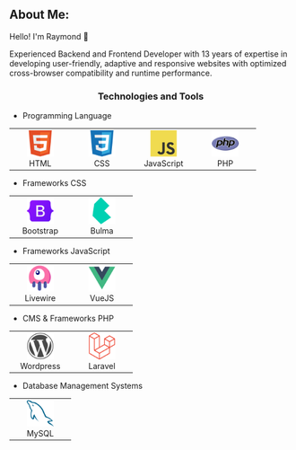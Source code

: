 ## About Me:

Hello! I'm Raymond 👋

Experienced Backend and Frontend Developer with 13 years of expertise in developing user-friendly, adaptive and responsive websites with optimized cross-browser compatibility and runtime performance.

<h3 align="center">Technologies and Tools</h2>

- Programming Language

<table>
  <tr>
    <td align="center" width="96">
        <img src="https://raw.githubusercontent.com/devicons/devicon/master/icons/html5/html5-original.svg" alt="HTML" width="48" height="48" />
      <br>HTML
    </td>
    <td align="center" width="96">
        <img src="https://raw.githubusercontent.com/devicons/devicon/master/icons/css3/css3-original.svg" alt="CSS" width="48" height="48" />
        <br>CSS
    </td>
    <td align="center" width="96">
        <img src="https://raw.githubusercontent.com/devicons/devicon/master/icons/javascript/javascript-original.svg" alt="JavaScript" width="48" height="48" />
        <br>JavaScript
    </td>
    <td align="center" width="96">
        <img src="https://raw.githubusercontent.com/devicons/devicon/master/icons/php/php-original.svg" alt="PHP" width="48" height="48" />
        <br>PHP
    </td>
  </tr>
</table>

- Frameworks CSS

<table>
  <tr>
    <td align="center" width="96">
        <img src="https://raw.githubusercontent.com/devicons/devicon/master/icons/bootstrap/bootstrap-original.svg" alt="Bootstrap" width="48" height="48" />
      <br>Bootstrap
    </td>
    <td align="center" width="96">
        <img src="https://raw.githubusercontent.com/devicons/devicon/master/icons/bulma/bulma-plain.svg" alt="Bulma" width="48" height="48" />
        <br>Bulma
    </td>
  </tr>
</table>

- Frameworks JavaScript

<table>
  <tr>
    <td align="center" width="96">
        <img src="https://raw.githubusercontent.com/devicons/devicon/master/icons/livewire/livewire-original.svg" alt="Livewire" width="48" height="48" />
      <br>Livewire
    </td>
    <td align="center" width="96">
        <img src="https://raw.githubusercontent.com/devicons/devicon/master/icons/vuejs/vuejs-original.svg" alt="VueJS" width="48" height="48" />
        <br>VueJS
    </td>
  </tr>
</table>

- CMS & Frameworks PHP

<table>
  <tr>
    <td align="center" width="96">
        <img src="https://raw.githubusercontent.com/devicons/devicon/master/icons/wordpress/wordpress-plain.svg" alt="Wordpress" width="48" height="48" />
      <br>Wordpress
    </td>
    <td align="center" width="96">
        <img src="https://raw.githubusercontent.com/devicons/devicon/master/icons/laravel/laravel-original.svg" alt="Laravel" width="48" height="48" />
        <br>Laravel
    </td>
  </tr>
</table>

- Database Management Systems

<table>
  <tr>
    <td align="center" width="96">
        <img src="https://raw.githubusercontent.com/devicons/devicon/master/icons/mysql/mysql-original.svg" alt="mysql" width="48" height="48" />
        <br>MySQL
    </td>
  </tr>
</table>

